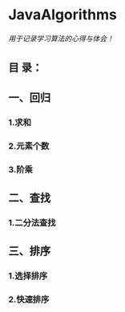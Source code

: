 # JavaAlgorithms
###### 用于记录学习算法的心得与体会！

## 目 录：
## 一、回归
### 1.求和
### 2.元素个数
### 3.阶乘
## 二、查找
### 1.二分法查找
## 三、排序
### 1.选择排序
### 2.快速排序